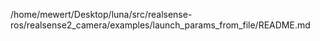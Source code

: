 /home/mewert/Desktop/luna/src/realsense-ros/realsense2_camera/examples/launch_params_from_file/README.md